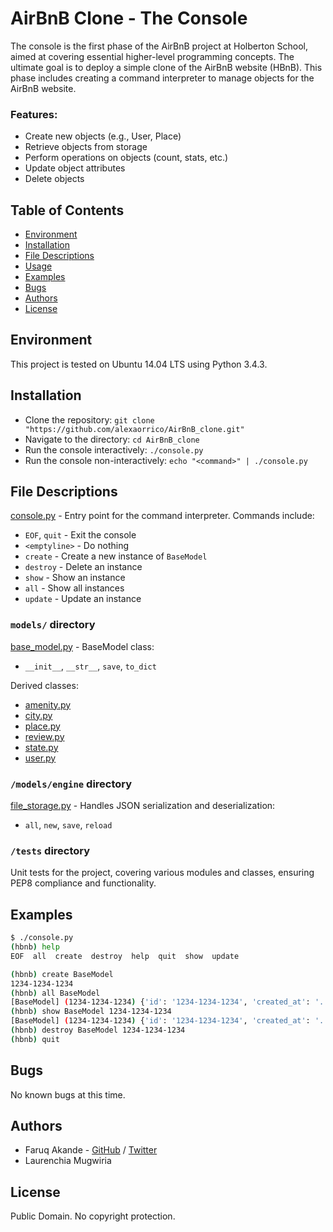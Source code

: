 # AirBnB Clone - The Console

The console is the first phase of the AirBnB project at Holberton School, aimed at covering essential higher-level programming concepts. The ultimate goal is to deploy a simple clone of the AirBnB website (HBnB). This phase includes creating a command interpreter to manage objects for the AirBnB website.

### Features:
* Create new objects (e.g., User, Place)
* Retrieve objects from storage
* Perform operations on objects (count, stats, etc.)
* Update object attributes
* Delete objects

## Table of Contents
* [Environment](#environment)
* [Installation](#installation)
* [File Descriptions](#file-descriptions)
* [Usage](#usage)
* [Examples](#examples)
* [Bugs](#bugs)
* [Authors](#authors)
* [License](#license)

## Environment
This project is tested on Ubuntu 14.04 LTS using Python 3.4.3.

## Installation
* Clone the repository: `git clone "https://github.com/alexaorrico/AirBnB_clone.git"`
* Navigate to the directory: `cd AirBnB_clone`
* Run the console interactively: `./console.py`
* Run the console non-interactively: `echo "<command>" | ./console.py`

## File Descriptions
[console.py](console.py) - Entry point for the command interpreter. Commands include:
* `EOF`, `quit` - Exit the console
* `<emptyline>` - Do nothing
* `create` - Create a new instance of `BaseModel`
* `destroy` - Delete an instance
* `show` - Show an instance
* `all` - Show all instances
* `update` - Update an instance

### `models/` directory
[base_model.py](/models/base_model.py) - BaseModel class:
* `__init__`, `__str__`, `save`, `to_dict`

Derived classes:
* [amenity.py](/models/amenity.py)
* [city.py](/models/city.py)
* [place.py](/models/place.py)
* [review.py](/models/review.py)
* [state.py](/models/state.py)
* [user.py](/models/user.py)

### `/models/engine` directory
[file_storage.py](/models/engine/file_storage.py) - Handles JSON serialization and deserialization:
* `all`, `new`, `save`, `reload`

### `/tests` directory
Unit tests for the project, covering various modules and classes, ensuring PEP8 compliance and functionality.

## Examples
```sh
$ ./console.py
(hbnb) help
EOF  all  create  destroy  help  quit  show  update

(hbnb) create BaseModel
1234-1234-1234
(hbnb) all BaseModel
[BaseModel] (1234-1234-1234) {'id': '1234-1234-1234', 'created_at': '...', 'updated_at': '...'}
(hbnb) show BaseModel 1234-1234-1234
[BaseModel] (1234-1234-1234) {'id': '1234-1234-1234', 'created_at': '...', 'updated_at': '...'}
(hbnb) destroy BaseModel 1234-1234-1234
(hbnb) quit
```

## Bugs
No known bugs at this time.

## Authors
* Faruq Akande - [GitHub](https://github.com/AA-FARUQ) / [Twitter](https://twitter.com/FaruqAdewumi)
* Laurenchia Mugwiria

## License
Public Domain. No copyright protection.
